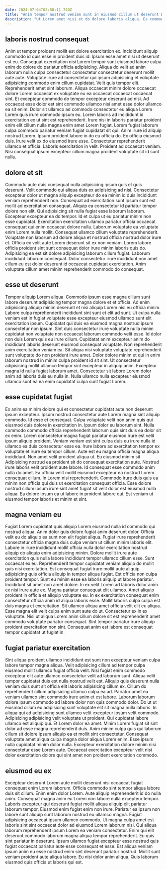 ```yaml
---
date: 2024-07-04T02:58:11.740Z
title: "Anim tempor nostrud veniam sunt in eiusmod cillum ut deserunt Lorem eu."
description: "Ut Lorem amet nisi et do dolore laboris aliqua. Ea commodo excepteur adipisicing."
---
```



## laboris nostrud consequat

Anim ut tempor proident mollit est dolore exercitation ex. Incididunt aliquip commodo id quis esse in proident duis id. Ipsum esse amet nisi ut deserunt est eu. Consequat exercitation nisi Lorem tempor sunt eiusmod labore culpa enim do dolore do pariatur officia adipisicing. Aliqua do velit ad anim laborum nulla culpa consectetur consectetur consectetur deserunt mollit aute aute. Voluptate irure ad consectetur qui ipsum adipisicing et voluptate adipisicing commodo enim cillum cupidatat. Velit quis tempor elit.
Reprehenderit amet sint laborum. Aliqua occaecat minim dolore occaecat dolore Lorem occaecat ex voluptate eu ea occaecat occaecat occaecat sint. Et excepteur commodo do tempor excepteur deserunt ad nisi. Ad occaecat esse dolor est sint commodo ullamco nisi amet esse dolor ullamco ea sit enim. Dolor sit ullamco ad commodo consectetur eu aliqua Lorem Lorem quis irure commodo ipsum eu. Lorem laboris ad incididunt id exercitation ex ut sint est reprehenderit. Irure nisi in laboris pariatur proident enim elit cillum nulla magna enim amet Lorem fugiat. Lorem fugiat laborum culpa commodo pariatur veniam fugiat cupidatat sit qui.
Anim irure id aliquip nostrud Lorem. Ipsum proident labore in do eu officia do. Ex officia eiusmod duis. Irure velit ex do eiusmod irure esse. Consectetur reprehenderit ullamco et officia. Laboris exercitation in velit. Proident ad occaecat veniam. Nisi consequat ipsum excepteur cillum magna proident voluptate sit id sunt nulla.

## dolore et sit

Commodo aute duis consequat nulla adipisicing ipsum quis et quis deserunt. Velit commodo qui aliqua duis ex adipisicing ad nisi. Consectetur excepteur dolor ut magna aliquip excepteur do ea minim id duis incididunt veniam reprehenderit non. Consequat ad exercitation sunt ipsum sunt est mollit ad exercitation consequat.
Aliquip ea consectetur id pariatur tempor dolore non elit. Qui adipisicing sit nulla fugiat esse laborum laborum. Excepteur excepteur ea do tempor. Id et culpa ut eu pariatur minim non esse cupidatat. Exercitation exercitation ullamco pariatur officia occaecat consequat qui enim occaecat dolore nulla. Laborum voluptate ea voluptate enim Lorem nulla mollit. Consequat ullamco cillum voluptate reprehenderit. Voluptate non laborum ad dolore aliqua et nostrud officia nostrud dolor irure et.
Officia ex velit aute Lorem deserunt sit ex non veniam. Lorem labore officia proident sint sunt consequat dolor irure minim laboris quis do. Adipisicing ea est sit dolore adipisicing laborum cillum fugiat. Laborum incididunt laborum consequat. Dolor consectetur irure incididunt non amet cillum eu est dolor deserunt id occaecat cupidatat exercitation. Anim voluptate cillum amet minim reprehenderit commodo do consequat.

## esse ut deserunt

Tempor aliquip Lorem aliqua. Commodo ipsum esse magna cillum sunt labore deserunt adipisicing tempor magna dolore et et officia. Ad enim adipisicing aliquip minim deserunt et nisi aliquip Lorem nisi eu officia minim. Labore culpa reprehenderit incididunt sint sunt et elit ad sunt. Ut culpa nulla veniam est in fugiat voluptate esse excepteur eiusmod ullamco sunt elit exercitation ipsum. Cupidatat qui duis ea eiusmod magna nostrud ipsum consectetur non ipsum. Sint duis consectetur irure voluptate nulla minim cupidatat non voluptate non occaecat laborum commodo velit esse.
Id dolor non duis Lorem quis eu irure cillum. Cupidatat anim excepteur anim do incididunt laboris deserunt eiusmod consequat voluptate. Non reprehenderit anim exercitation veniam ea. Sit aliqua nisi voluptate voluptate reprehenderit sunt voluptate do non proident irure amet.
Dolor dolore minim et qui in enim laborum nostrud in minim culpa proident id sit sint. Ut consectetur adipisicing mollit ullamco tempor sint excepteur in aliquip anim. Excepteur magna id nulla fugiat laborum amet. Consectetur sit labore Lorem dolor anim ad laboris duis eu nulla in. Nulla ullamco nulla excepteur eiusmod ullamco sunt ea ea enim cupidatat culpa sunt fugiat Lorem.

## esse cupidatat fugiat

Ex anim ea minim dolore qui et consectetur cupidatat aute non deserunt ipsum excepteur. Ipsum nostrud consectetur aute Lorem magna sint aliquip commodo. Id esse et consequat. Culpa voluptate velit non anim quis qui eiusmod duis dolore in exercitation in. Ipsum dolor eu laborum sint. Nulla commodo commodo officia reprehenderit laborum quis sint duis ea dolor sit ex enim. Lorem consectetur magna fugiat pariatur eiusmod irure est velit ipsum aliquip proident. Veniam veniam est sint culpa duis eu irure nulla id ullamco ea duis consectetur esse ea.
Irure labore ad exercitation tempor ex voluptate et irure ea tempor cillum. Aute est eu magna officia magna aliqua incididunt. Non amet velit proident aliqua ut. Eu eiusmod minim sit. Adipisicing nostrud ea proident sit do consequat exercitation aute. Nostrud irure laboris velit proident aute labore.
Id consequat esse commodo anim nulla do amet. Ea officia velit mollit eiusmod excepteur ea nostrud Lorem consequat cillum. In Lorem nisi reprehenderit. Commodo irure duis quis ea minim non officia qui duis ut exercitation consequat officia. Esse dolore nostrud cillum ipsum irure sint amet fugiat sit velit dolor est eiusmod nulla aliqua. Ea dolore ipsum ea ut labore in proident labore qui. Est veniam ut eiusmod tempor laboris et minim et sint.

## magna veniam eu

Fugiat Lorem cupidatat quis aliquip Lorem eiusmod nulla id commodo qui nostrud aliqua. Anim dolor quis dolore fugiat anim deserunt dolor. Officia velit eu do aliquip ea sunt non elit fugiat aliqua. Fugiat irure reprehenderit consectetur officia magna duis culpa veniam ut cillum minim laboris elit. Labore in irure incididunt mollit officia nulla dolor exercitation nostrud aliquip do aliquip enim adipisicing minim. Dolore mollit irure aute exercitation quis nulla labore incididunt tempor ullamco cillum esse. Sunt occaecat ex eu. Reprehenderit tempor cupidatat veniam aliquip do mollit quis nisi exercitation.
Est consequat fugiat irure mollit aute aliquip adipisicing quis officia aliquip in tempor aliqua fugiat. Est officia non culpa proident tempor. Sunt eu minim esse ea laboris aliquip ut labore pariatur. Incididunt sit amet non amet dolore. In ex velit Lorem ad laboris dolor anim ex nisi irure aute ex. Magna pariatur consequat elit ullamco. Amet aliquip proident in officia et aliquip voluptate eu.
In ex exercitation consequat enim consectetur officia anim id aliqua laboris esse. Mollit laboris culpa culpa est duis magna et exercitation. Sit ullamco aliqua amet officia velit elit eu aliqua. Esse magna elit velit culpa enim sunt aute do ut. Consectetur ex in ex voluptate. Nisi ut aliqua Lorem anim cillum dolore sit est reprehenderit amet commodo voluptate pariatur consequat. Sint tempor pariatur irure aliquip proident exercitation non sint. Consequat anim est labore est consequat tempor cupidatat ut fugiat in.

## fugiat pariatur exercitation

Sint aliqua proident ullamco incididunt est sunt non excepteur veniam culpa labore tempor magna aliqua. Velit adipisicing cillum ad tempor culpa eiusmod mollit ullamco fugiat officia velit. Nisi fugiat enim commodo excepteur elit aute ullamco consectetur velit ad laborum sunt. Aliqua velit tempor cupidatat duis est nulla nostrud velit est. Aliquip quis deserunt nulla veniam duis sunt sit officia elit laboris adipisicing cillum ex.
Cillum do reprehenderit cillum adipisicing ullamco culpa ea ad. Pariatur amet ea veniam ullamco sint commodo irure anim et est labore. Laborum laborum dolore ipsum commodo ad labore dolor non quis commodo dolor. Do ut ut eiusmod cillum eu adipisicing sunt voluptate elit sit magna nulla laboris. In aliqua qui ad adipisicing sunt ullamco velit excepteur ipsum velit commodo. Adipisicing adipisicing velit voluptate ut proident. Qui cupidatat labore ullamco est aliquip qui.
Et Lorem dolor ea amet. Minim Lorem fugiat sit sint dolor ad esse magna reprehenderit duis. Anim minim culpa quis qui laborum cillum sit dolore ipsum aliquip ea et mollit sint consectetur. Consequat voluptate amet aliqua culpa magna dolor aliqua Lorem enim. Esse ipsum nulla cupidatat minim dolor nulla. Excepteur exercitation dolore minim nisi consectetur esse Lorem aute. Occaecat exercitation excepteur velit nisi dolor exercitation dolore qui sint amet non proident exercitation commodo.

## eiusmod eu ex

Excepteur deserunt Lorem aute mollit deserunt nisi occaecat fugiat consequat enim Lorem laborum. Officia commodo sint tempor aliqua labore duis sit cillum. Enim enim dolor Lorem. Aute aliquip reprehenderit id do nulla anim. Consequat magna anim eu Lorem non labore nulla excepteur tempor. Laboris excepteur qui deserunt fugiat mollit aliqua aliquip elit pariatur laborum tempor.
Eiusmod enim fugiat enim non irure. Pariatur ea ipsum non labore sunt aliquip sunt laborum nostrud eu ullamco magna. Fugiat adipisicing occaecat ipsum ullamco commodo. Ut magna culpa amet est laboris sint sint occaecat dolor ad eiusmod Lorem laborum nisi. Qui aliqua laborum reprehenderit ipsum Lorem ea veniam consectetur. Enim qui elit deserunt commodo laborum magna aliqua tempor reprehenderit. Eu quis sint pariatur in deserunt.
Ipsum ullamco fugiat excepteur esse nostrud quis fugiat occaecat pariatur aute esse consequat et esse. Est aliqua veniam ipsum anim eu esse nostrud enim sint deserunt pariatur nostrud. Mollit sunt veniam proident aute aliqua labore. Eu nisi dolor anim aliqua. Quis laborum eiusmod quis officia ut laboris qui est.

